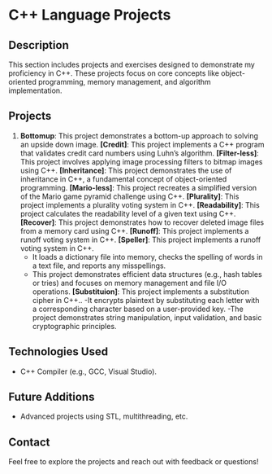 # C++ Language Projects 
## Description 
This section includes projects and exercises designed to demonstrate my proficiency in C++. These projects focus on core concepts like object-oriented programming, memory management, and algorithm implementation. 

## Projects 
1.  **Bottomup**: This project demonstrates a bottom-up approach to solving an upside down image.
    **[Credit]**: This project implements a C++ program that validates credit card numbers using Luhn’s algorithm.
    **[Filter-less]**: This project involves applying image processing filters to bitmap images using C++.
    **[Inheritance]**: This project demonstrates the use of inheritance in C++, a fundamental concept of object-oriented programming.
    **[Mario-less]**: This project recreates a simplified version of the Mario game pyramid challenge using C++.
    **[Plurality]**: This project implements a plurality voting system in C++.
    **[Readability]**: This project calculates the readability level of a given text using C++.
    **[Recover]**: This project demonstrates how to recover deleted image files from a memory card using C++.
    **[Runoff]**: This project implements a runoff voting system in C++.
    **[Speller]**: This project implements a runoff voting system in C++.
      - It loads a dictionary file into memory, checks the spelling of words in a text file, and reports any misspellings.
      - This project demonstrates efficient data structures (e.g., hash tables or tries) and focuses on memory management and file I/O operations.
    **[Substituion]**: This project implements a substitution cipher in C++..
      -It encrypts plaintext by substituting each letter with a corresponding character based on a user-provided key.
      -The project demonstrates string manipulation, input validation, and basic cryptographic principles.


## Technologies Used 
- C++ Compiler (e.g., GCC, Visual Studio).

## Future Additions 
- Advanced projects using STL, multithreading, etc.

## Contact 
Feel free to explore the projects and reach out with feedback or questions!
